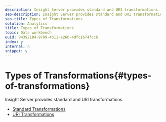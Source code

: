 ```yaml
---
description: Insight Server provides standard and URI transformations.
seo-description: Insight Server provides standard and URI transformations.
seo-title: Types of Transformations
solution: Analytics
title: Types of Transformations
topic: Data workbench
uuid: 94392104-9789-4b11-a266-4dfc1b74fcc6
index: y
internal: n
snippet: y
---
```


# Types of Transformations{#types-of-transformations}

Insight Server provides standard and URI transformations.

* [Standard Transformations](../../../../home/c-dataset-const-proc/c-data-trans/c-transf-types/c-standard-transf/c-standard-transf.md#concept-25f4bdbf8fe74c4aaeb2fcd226243886) 
* [URI Transformations](../../../../home/c-dataset-const-proc/c-data-trans/c-transf-types/c-uri-transf/c-uri-transf.md#concept-2dfa0ffcd83d4fb69c1f42ad50dea125)

